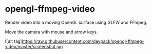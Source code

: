 # opengl-ffmpeg-video

Render video into a moving OpenGL surface using GLFW and FFmpeg.

Move the camera with mouse and arrow keys.

![alt tag]https://raw.githubusercontent.com/devpack/opengl-ffmpeg-video/master/screenshot.jpg
